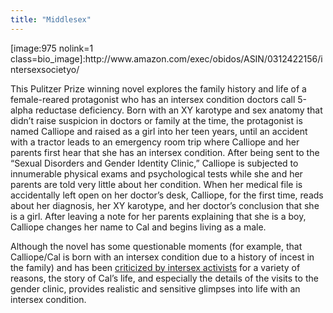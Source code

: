 ```yaml
---
title: "Middlesex"
---
```


<p>[image:975 nolink=1 class=bio_image]:http://www.amazon.com/exec/obidos/ASIN/0312422156/intersexsocietyo/  </p>

<p>This Pulitzer Prize winning novel explores the family history and life of a female-reared protagonist who has an intersex condition doctors call 5-alpha reductase deficiency. Born with an XY karotype and sex anatomy that didn’t raise suspicion in doctors or family at the time, the protagonist is named Calliope and raised as a girl into her teen years, until an accident with a tractor leads to an emergency room trip where Calliope and her parents first hear that she has an intersex condition. After being sent to the “Sexual Disorders and Gender Identity Clinic,” Calliope is subjected to innumerable physical exams and psychological tests while she and her parents are told very little about her condition. When her medical file is accidentally left open on her doctor’s desk, Calliope, for the first time, reads about her diagnosis, her XY karotype, and her doctor’s conclusion that she is a girl. After leaving a note for her parents explaining that she is a boy, Calliope changes her name to Cal and begins living as a male.  </p>

<p>Although the novel has some questionable moments (for example, that Calliope/Cal is born with an intersex condition due to a history of incest in the family) and has been <a href="http://www.mindfully.org/Reform/2003/Middlesex-Limitations-MythMar03.htm">criticized by intersex activists</a> for a variety of reasons, the story of Cal’s life, and especially the details of the visits to the gender clinic, provides realistic and sensitive glimpses into life with an intersex condition.</p>